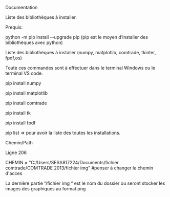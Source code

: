 Documentation 

 

 

 

Liste des bibliothèques à installer. 

 

Prequis: 

python -m pip install --upgrade pip (pip est le moyen d’installer des bibliothèques avec python) 

Liste des bibliothèques à installer (numpy, matplotlib, comtrade, tkinter, fpdf,os) 

 

Toute ces commandes sont à effectuer dans le terminal Windows ou le terminal VS code. 

pip install numpy 

pip install matplotlib 

pip install comtrade 

pip install tk 

pip install fpdf 

  

pip list  => pour avoir la liste des toutes les installations. 

 

Chemin/Path 

 

Ligne 206 

CHEMIN = "C:/Users/SESA817224/Documents/fichier comtrade/COMTRADE 2013/fichier img"  #penser à changer le chemin d'acces 

 

La dernière partie “/fichier img “ est le nom du dossier ou seront stocker les images des graphiques au format png 

  

 

 

  

 
